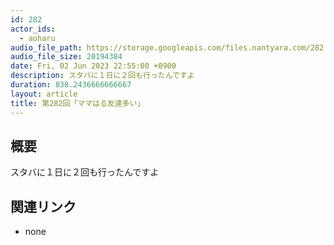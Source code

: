 ```yaml
---
id: 282
actor_ids:
  - aoharu
audio_file_path: https://storage.googleapis.com/files.nantyara.com/282.mp3
audio_file_size: 20194384
date: Fri, 02 Jun 2023 22:55:00 +0900
description: スタバに１日に２回も行ったんですよ
duration: 838.2436666666667
layout: article
title: 第282回「ママはる友達多い」
---
```

## 概要

スタバに１日に２回も行ったんですよ

## 関連リンク

* none
